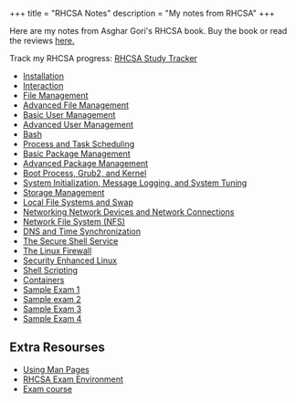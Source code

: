 +++
title = "RHCSA Notes"
description = "My notes from RHCSA"
+++

Here are my notes from Asghar Gori's RHCSA book. Buy the book or read the reviews [here.](https://www.amazon.com/RHCSA-Red-Hat-Enterprise-Linux/dp/1775062163/ref=sr_1_5?crid=2I2WWIIUSBJTS&dib=eyJ2IjoiMSJ9.2cKkf0SVI8xiomxkQTLFdBIEKbc49QuIPVsHACMMTYzz4pdrJTIwdtMFfjNNmDPyqPrL2VYFRocsneNku2P1MtH7gXk7YbF0sC6U9-dYMU5wlAWxikYs-sj22p5QuaM_XtjaT5LcbsQwOuuxrFO3XBfnKZzjA8gEL5lVmHbtQcnBNYghDRqnG3HdIqtdmboHHXvzT2iQqBEOK61foukrWBrj6R3ZzPYnZ7ApPXU36qs.v2EwAB-KyjpyzfN0rZogW8boUhf2xdc0KN0HwhpUUDs&dib_tag=se&keywords=rhcsa+9&qid=1718810780&sprefix=rhcsa+9%2Caps%2C152&sr=8-5)

Track my RHCSA progress: [RHCSA Study Tracker](RHCSA%20Study%20Tracker.md)

- [Installation](Installation.md)
- [Interaction](Interaction.md)
- [File Management](File%20Management.md)
- [Advanced File Management](Advanced%20File%20Management.md)
- [Basic User Management](Basic%20User%20Management.md)
- [Advanced User Management](Advanced%20User%20Management.md)
- [Bash](Bash.md)
- [Process and Task Scheduling](Process%20and%20Task%20Scheduling.md)
- [Basic Package Management](Basic%20Package%20Management.md)
- [Advanced Package Management](Advanced%20Package%20Management.md)
- [Boot Process, Grub2, and Kernel](Boot%20Process,%20Grub2,%20and%20Kernel.md)
- [System Initialization, Message Logging, and System Tuning](System%20Initialization,%20Message%20Logging,%20and%20System%20Tuning.md)
- [Storage Management](Storage%20Management.md)
- [Local File Systems and Swap](Local%20File%20Systems%20and%20Swap.md)
- [Networking Network Devices and Network Connections](Networking%20Network%20Devices%20and%20Network%20Connections.md)
- [Network File System (NFS)](Network%20File%20System%20(NFS).md)
- [DNS and Time Synchronization](DNS%20and%20Time%20Synchronization.md)
- [The Secure Shell Service](The%20Secure%20Shell%20Service.md)
- [The Linux Firewall](The%20Linux%20Firewall.md)
- [Security Enhanced Linux](Security%20Enhanced%20Linux.md)
- [Shell Scripting](Shell%20Scripting.md)
- [Containers](Containers.md)
- [Sample Exam 1](Sample%20Exam%201.md)
- [Sample exam 2](Sample%20exam%202.md)
- [Sample Exam 3](Sample%20Exam%203.md)
- [Sample Exam 4](Sample%20Exam%204.md)                                                                                 

## Extra Resourses

- [Using Man Pages](Using%20Man%20Pages.md)
- [RHCSA Exam Environment](RHCSA%20Exam%20Environment.md)
- [Exam course](../Exam%20course.md)